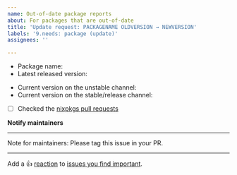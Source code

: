 ```yaml
---
name: Out-of-date package reports
about: For packages that are out-of-date
title: 'Update request: PACKAGENAME OLDVERSION → NEWVERSION'
labels: '9.needs: package (update)'
assignees: ''

---
```


- Package name:
- Latest released version:
<!-- Search your package here: https://search.nixos.org/packages?channel=unstable -->
- Current version on the unstable channel:
- Current version on the stable/release channel:
<!--
Type the name of your package and try to find an open pull request for the package
If you find an open pull request, you can review it!
There's a high chance that you'll have the new version right away while helping the community!
-->
- [ ] Checked the [nixpkgs pull requests](https://github.com/nervosys/Botnix/pulls)

**Notify maintainers**

<!-- If the search.nixos.org result shows no maintainers, tag the person that last updated the package. -->

-----

Note for maintainers: Please tag this issue in your PR.

---

Add a :+1: [reaction] to [issues you find important].

[reaction]: https://github.blog/2016-03-10-add-reactions-to-pull-requests-issues-and-comments/
[issues you find important]: https://github.com/nervosys/Botnix/issues?q=is%3Aissue+is%3Aopen+sort%3Areactions-%2B1-desc

